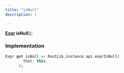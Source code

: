 ```yaml
---
title: "isNull"
description: |

---
```

<span class="dart-code"><strong>[Expr] isNull</strong>();</span>


### Implementation
```dart
Expr get isNull => RustLib.instance.api.exprIsNull(
        that: this,
      );
```

[Expr]: /reference/classes/expr